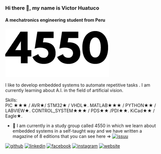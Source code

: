 ### Hi there 👋, my name is Victor Huatuco
#### A mechatronics engineering student from Peru
![A mechatronics engineering student from Peru](https://github.com/VictorHuatuco/VictorHuatuco/blob/master/LOGO%204550.png)

I like to develop embedded systems to automate repetitive tasks . I am currently learning about A.I. in the field of artificial vision.

Skills:  
PIC ★★★ / AVR★/ STM32★ / VHDL★.
MATLAB★★★ / PYTHON★★ / LABVIEW★.
CONTROL_SYSTEM★★★ / PDS★★ /PDI★★.
KiCad★★ / Eagle★.

- 🔭 I am currently in a study group called 4550 in which we learn about embedded systems in a self-taught way and we have written a magazine of 8 editions that you can see here => [<img src='https://cdn.jsdelivr.net/npm/simple-icons@3.0.1/icons/issuu.svg' alt='issuu' height='40'>](https://issuu.com/team4550/docs)  

[<img src='https://cdn.jsdelivr.net/npm/simple-icons@3.0.1/icons/github.svg' alt='github' height='40'>](https://github.com/https://github.com/victorhuatuco)  [<img src='https://cdn.jsdelivr.net/npm/simple-icons@3.0.1/icons/linkedin.svg' alt='linkedin' height='40'>](https://www.linkedin.com/in/https://www.linkedin.com/in/victor-huatuco-113742191//)  [<img src='https://cdn.jsdelivr.net/npm/simple-icons@3.0.1/icons/facebook.svg' alt='facebook' height='40'>](https://www.facebook.com/https://www.facebook.com/profile.php?id=100001102468703)  [<img src='https://cdn.jsdelivr.net/npm/simple-icons@3.0.1/icons/instagram.svg' alt='instagram' height='40'>](https://www.instagram.com/https://www.instagram.com/victorhuatuco//)  [<img src='https://cdn.jsdelivr.net/npm/simple-icons@3.0.1/icons/icloud.svg' alt='website' height='40'>](https://issuu.com/team4550/docs) 

